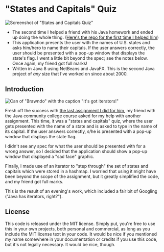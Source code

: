 # "States and Capitals" Quiz
![Screenshot of "States and Capitals Quiz"](http://www.globalnerdy.com/wordpress/wp-content/uploads/2016/06/states-and-capitals-quiz.jpg)

* The second time I helped a friend with his Java homework and ended up doing the whole thing. ([Here's the repo for the first time I helped him](https://github.com/AccordionGuy/SortedFileWords))
* This application presents the user with the names of U.S. states and asks him/hero to name their capitals. If the user answers correctly, the user should be presented with a pop-up window that displays the state's flag. I went a little bit beyond the spec; see the notes below. Once again, my friend got full marks!
* Written in Java 8 using NetBeans and JavaFX. This is the second Java project of *any* size that I've worked on since about 2000.

## Introduction
![Can of "Brawndo" with the caption "It's got iterators!"](http://www.globalnerdy.com/wordpress/wp-content/uploads/2016/06/its-got-iterators.jpg)

Fresh off the success with [the last assignment I did for him](https://github.com/AccordionGuy/SortedFileWords), my friend with the Java
community college course asked for my help with another assignment. This time,
it was a "states and capitals" quiz, where the user gets presented with the name
of a state and is asked to type in the name of its capital. If the user answers
correctly, s/he is presented with a pop-up window that displays the state flag.

I didn't see any spec for what the user should be presented with for a wrong answer,
so I decided that the application should show a pop-up window that displayed a
"sad face" graphic.

Finally, I made use of an iterator to "step through" the set of states and
capitals which were stored in a hashmap. I worried that using it might have been
beyond the scope of the assignment, but it greatly simplified the code, and my
friend got full marks.

This is the result of an evening's work, which included a fair bit of Googling
("Java has iterators, right?").

## License
This code is released under the MIT license. Simply put, you're free to use this in your own projects, both personal and commercial, as long as
you include the MIT license text in your code. It would be nice if you mentioned my name somewhere in your documentation or credits if
you use this code, but it's not legally necessary. It would be nice, though.
